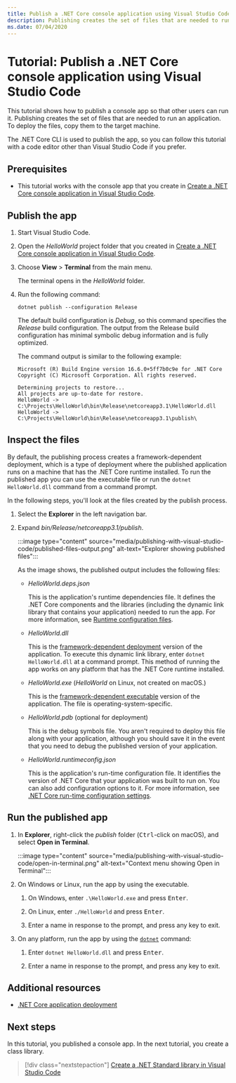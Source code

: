```yaml
---
title: Publish a .NET Core console application using Visual Studio Code
description: Publishing creates the set of files that are needed to run a .NET Core application.
ms.date: 07/04/2020
---
```

# Tutorial: Publish a .NET Core console application using Visual Studio Code

This tutorial shows how to publish a console app so that other users can run it. Publishing creates the set of files that are needed to run an application. To deploy the files, copy them to the target machine.

The .NET Core CLI is used to publish the app, so you can follow this tutorial with a code editor other than Visual Studio Code if you prefer.

## Prerequisites

- This tutorial works with the console app that you create in [Create a .NET Core console application in Visual Studio Code](with-visual-studio-code.md).

## Publish the app

1. Start Visual Studio Code.

1. Open the *HelloWorld* project folder that you created in [Create a .NET Core console application in Visual Studio Code](with-visual-studio-code.md).

1. Choose **View** > **Terminal** from the main menu.

   The terminal opens in the *HelloWorld* folder.

1. Run the following command:

   ```dotnetcli
   dotnet publish --configuration Release
   ```

   The default build configuration is *Debug*, so this command specifies the *Release* build configuration. The output from the Release build configuration has minimal symbolic debug information and is fully optimized.

   The command output is similar to the following example:

   ```text
   Microsoft (R) Build Engine version 16.6.0+5ff7b0c9e for .NET Core
   Copyright (C) Microsoft Corporation. All rights reserved.

   Determining projects to restore...
   All projects are up-to-date for restore.
   HelloWorld -> C:\Projects\HelloWorld\bin\Release\netcoreapp3.1\HelloWorld.dll
   HelloWorld -> C:\Projects\HelloWorld\bin\Release\netcoreapp3.1\publish\
   ```

## Inspect the files

By default, the publishing process creates a framework-dependent deployment, which is a type of deployment where the published application runs on a machine that has the .NET Core runtime installed. To run the published app you can use the executable file or run the `dotnet HelloWorld.dll` command from a command prompt.

In the following steps, you'll look at the files created by the publish process.

1. Select the **Explorer** in the left navigation bar.

1. Expand *bin/Release/netcoreapp3.1/publish*.

   :::image type="content" source="media/publishing-with-visual-studio-code/published-files-output.png" alt-text="Explorer showing published files":::

   As the image shows, the published output includes the following files:

   * *HelloWorld.deps.json*

      This is the application's runtime dependencies file. It defines the .NET Core components and the libraries (including the dynamic link library that contains your application) needed to run the app. For more information, see [Runtime configuration files](https://github.com/dotnet/cli/blob/85ca206d84633d658d7363894c4ea9d59e515c1a/Documentation/specs/runtime-configuration-file.md).

   * *HelloWorld.dll*

      This is the [framework-dependent deployment](../deploying/deploy-with-cli.md#framework-dependent-deployment) version of the application. To execute this dynamic link library, enter `dotnet HelloWorld.dll` at a command prompt. This method of running the app works on any platform that has the .NET Core runtime installed.

   * *HelloWorld.exe* (*HelloWorld* on Linux, not created on macOS.)

      This is the [framework-dependent executable](../deploying/deploy-with-cli.md#framework-dependent-executable) version of the application. The file is operating-system-specific.

   * *HelloWorld.pdb* (optional for deployment)

      This is the debug symbols file. You aren't required to deploy this file along with your application, although you should save it in the event that you need to debug the published version of your application.

   * *HelloWorld.runtimeconfig.json*

      This is the application's run-time configuration file. It identifies the version of .NET Core that your application was built to run on. You can also add configuration options to it. For more information, see [.NET Core run-time configuration settings](../run-time-config/index.md#runtimeconfigjson).

## Run the published app

1. In **Explorer**, right-click the *publish* folder (<kbd>Ctrl</kbd>-click on macOS), and select **Open in Terminal**.

   :::image type="content" source="media/publishing-with-visual-studio-code/open-in-terminal.png" alt-text="Context menu showing Open in Terminal":::

1. On Windows or Linux, run the app by using the executable.

   1. On Windows, enter `.\HelloWorld.exe` and press <kbd>Enter</kbd>.

   1. On Linux, enter `./HelloWorld` and press <kbd>Enter</kbd>.

   1. Enter a name in response to the prompt, and press any key to exit.

1. On any platform, run the app by using the  [`dotnet`](../tools/dotnet.md) command:

   1. Enter `dotnet HelloWorld.dll` and press <kbd>Enter</kbd>.

   1. Enter a name in response to the prompt, and press any key to exit.

## Additional resources

- [.NET Core application deployment](../deploying/index.md)

## Next steps

In this tutorial, you published a console app. In the next tutorial, you create a class library.

> [!div class="nextstepaction"]
> [Create a .NET Standard library in Visual Studio Code](library-with-visual-studio-code.md)
